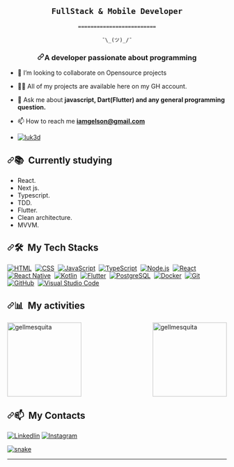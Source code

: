 <article class="markdown-body entry-content container-lg f5" itemprop="text"><p dir="auto">
<div align="center" dir="auto">
<h1 dir="auto"><code>FullStack & Mobile Developer</code>
<br></h1>
<p dir="auto"><code>=========================</code>
<br></p>
<p dir="auto"><code>¯\_(ツ)_/¯</code></p>
</div>
<h3 align="center" dir="auto"><a id="user-content-a-developer-passionate-about-programming" class="anchor" aria-hidden="true" href="#a-developer-passionate-about-programming"><svg class="octicon octicon-link" viewBox="0 0 16 16" version="1.1" width="16" height="16" aria-hidden="true"><path d="m7.775 3.275 1.25-1.25a3.5 3.5 0 1 1 4.95 4.95l-2.5 2.5a3.5 3.5 0 0 1-4.95 0 .751.751 0 0 1 .018-1.042.751.751 0 0 1 1.042-.018 1.998 1.998 0 0 0 2.83 0l2.5-2.5a2.002 2.002 0 0 0-2.83-2.83l-1.25 1.25a.751.751 0 0 1-1.042-.018.751.751 0 0 1-.018-1.042Zm-4.69 9.64a1.998 1.998 0 0 0 2.83 0l1.25-1.25a.751.751 0 0 1 1.042.018.751.751 0 0 1 .018 1.042l-1.25 1.25a3.5 3.5 0 1 1-4.95-4.95l2.5-2.5a3.5 3.5 0 0 1 4.95 0 .751.751 0 0 1-.018 1.042.751.751 0 0 1-1.042.018 1.998 1.998 0 0 0-2.83 0l-2.5 2.5a1.998 1.998 0 0 0 0 2.83Z"></path></svg></a>A developer passionate about programming</h3>
<ul dir="auto">
<li>
<p dir="auto"><g-emoji class="g-emoji" alias="dancers" fallback-src="https://github.githubassets.com/images/icons/emoji/unicode/1f46f.png">👯</g-emoji> I’m looking to collaborate on Opensource projects</p>
</li>
<li>
<p dir="auto"><g-emoji class="g-emoji" alias="man_technologist" fallback-src="https://github.githubassets.com/images/icons/emoji/unicode/1f468-1f4bb.png">👨‍💻</g-emoji> All of my projects are available here on my GH account.</p>
</li>
<li>
<p dir="auto"><g-emoji class="g-emoji" alias="speech_balloon" fallback-src="https://github.githubassets.com/images/icons/emoji/unicode/1f4ac.png">💬</g-emoji> Ask me about <strong>javascript, Dart(Flutter)  and any general programming question.</strong></p>
</li>
<li>
<p dir="auto"><g-emoji class="g-emoji" alias="mailbox" fallback-src="https://github.githubassets.com/images/icons/emoji/unicode/1f4eb.png">📫</g-emoji> How to reach me <strong><a href="mailto:iamgelson@gmail.com">iamgelson@gmail.com</a></strong></p>
</li>
<li>
<p align="left" dir="auto"> <a target="_blank" rel="noopener noreferrer nofollow" href="https://komarev.com/ghpvc/?username=gellmesquita&amp;label=Profile%20views&amp;color=0e75b6&amp;style=fla"><img src="https://komarev.com/ghpvc/?username=gellmesquita&amp;label=Profile%20views&amp;color=0e75b6&amp;style=fla" alt="luk3d" data-canonical-src="https://komarev.com/ghpvc/?username=gellmesquita&amp;label=Profile%20views&amp;color=0e75b6&amp;style=flat" style="max-width: 100%;"></a> </p>
</li>
</ul>
<div dir="auto">
<h2 dir="auto"><a id="user-content--currently-studying" class="anchor" aria-hidden="true" href="#-currently-studying"><svg class="octicon octicon-link" viewBox="0 0 16 16" version="1.1" width="16" height="16" aria-hidden="true"><path d="m7.775 3.275 1.25-1.25a3.5 3.5 0 1 1 4.95 4.95l-2.5 2.5a3.5 3.5 0 0 1-4.95 0 .751.751 0 0 1 .018-1.042.751.751 0 0 1 1.042-.018 1.998 1.998 0 0 0 2.83 0l2.5-2.5a2.002 2.002 0 0 0-2.83-2.83l-1.25 1.25a.751.751 0 0 1-1.042-.018.751.751 0 0 1-.018-1.042Zm-4.69 9.64a1.998 1.998 0 0 0 2.83 0l1.25-1.25a.751.751 0 0 1 1.042.018.751.751 0 0 1 .018 1.042l-1.25 1.25a3.5 3.5 0 1 1-4.95-4.95l2.5-2.5a3.5 3.5 0 0 1 4.95 0 .751.751 0 0 1-.018 1.042.751.751 0 0 1-1.042.018 1.998 1.998 0 0 0-2.83 0l-2.5 2.5a1.998 1.998 0 0 0 0 2.83Z"></path></svg></a><g-emoji class="g-emoji" alias="books" fallback-src="https://github.githubassets.com/images/icons/emoji/unicode/1f4da.png">📚</g-emoji> &nbsp;Currently studying</h2>
<ul dir="auto">
<li>React.</li>
<li>Next js.</li>
<li>Typescript.</li>
<li>TDD.</li>
<li>Flutter.</li>
<li>Clean architecture.</li>
<li>MVVM.</li>
</ul>
</div>
<div dir="auto">
<h2 dir="auto"><a id="user-content-️-my-tech-stacks" class="anchor" aria-hidden="true" href="#️-my-tech-stacks"><svg class="octicon octicon-link" viewBox="0 0 16 16" version="1.1" width="16" height="16" aria-hidden="true"><path d="m7.775 3.275 1.25-1.25a3.5 3.5 0 1 1 4.95 4.95l-2.5 2.5a3.5 3.5 0 0 1-4.95 0 .751.751 0 0 1 .018-1.042.751.751 0 0 1 1.042-.018 1.998 1.998 0 0 0 2.83 0l2.5-2.5a2.002 2.002 0 0 0-2.83-2.83l-1.25 1.25a.751.751 0 0 1-1.042-.018.751.751 0 0 1-.018-1.042Zm-4.69 9.64a1.998 1.998 0 0 0 2.83 0l1.25-1.25a.751.751 0 0 1 1.042.018.751.751 0 0 1 .018 1.042l-1.25 1.25a3.5 3.5 0 1 1-4.95-4.95l2.5-2.5a3.5 3.5 0 0 1 4.95 0 .751.751 0 0 1-.018 1.042.751.751 0 0 1-1.042.018 1.998 1.998 0 0 0-2.83 0l-2.5 2.5a1.998 1.998 0 0 0 0 2.83Z"></path></svg></a><g-emoji class="g-emoji" alias="hammer_and_wrench" fallback-src="https://github.githubassets.com/images/icons/emoji/unicode/1f6e0.png">🛠️</g-emoji> &nbsp;My Tech Stacks</h2>
<p dir="auto"><a target="_blank" rel="noopener noreferrer nofollow" href="https://camo.githubusercontent.com/0c8265f01ab298057a6ac2146184f2202c1d2b06058a184407c6d53092b1005f/68747470733a2f2f696d672e736869656c64732e696f2f62616467652f2d48544d4c2d3044313131373f7374796c653d666c6174266c6f676f3d48544d4c35"><img src="https://camo.githubusercontent.com/0c8265f01ab298057a6ac2146184f2202c1d2b06058a184407c6d53092b1005f/68747470733a2f2f696d672e736869656c64732e696f2f62616467652f2d48544d4c2d3044313131373f7374796c653d666c6174266c6f676f3d48544d4c35" alt="HTML" data-canonical-src="https://img.shields.io/badge/-HTML-0D1117?style=flat&amp;logo=HTML5" style="max-width: 100%;"></a>&nbsp;
<a target="_blank" rel="noopener noreferrer nofollow" href="https://camo.githubusercontent.com/af280aec43bf1e4a37a6c2c945baf40f6d2a60838493085604d666f96b845f29/68747470733a2f2f696d672e736869656c64732e696f2f62616467652f2d4353532d3044313131373f7374796c653d666c6174266c6f676f3d43535333266c6f676f436f6c6f723d313537324236"><img src="https://camo.githubusercontent.com/af280aec43bf1e4a37a6c2c945baf40f6d2a60838493085604d666f96b845f29/68747470733a2f2f696d672e736869656c64732e696f2f62616467652f2d4353532d3044313131373f7374796c653d666c6174266c6f676f3d43535333266c6f676f436f6c6f723d313537324236" alt="CSS" data-canonical-src="https://img.shields.io/badge/-CSS-0D1117?style=flat&amp;logo=CSS3&amp;logoColor=1572B6" style="max-width: 100%;"></a>&nbsp;
<a target="_blank" rel="noopener noreferrer nofollow" href="https://camo.githubusercontent.com/4e8e5ae212d1cb68f37657d81664e2fef2c3a6713a8714d1c6c07da95df360fa/68747470733a2f2f696d672e736869656c64732e696f2f62616467652f2d4a6176615363726970742d3044313131373f7374796c653d666c6174266c6f676f3d6a617661736372697074"><img src="https://camo.githubusercontent.com/4e8e5ae212d1cb68f37657d81664e2fef2c3a6713a8714d1c6c07da95df360fa/68747470733a2f2f696d672e736869656c64732e696f2f62616467652f2d4a6176615363726970742d3044313131373f7374796c653d666c6174266c6f676f3d6a617661736372697074" alt="JavaScript" data-canonical-src="https://img.shields.io/badge/-JavaScript-0D1117?style=flat&amp;logo=javascript" style="max-width: 100%;"></a>&nbsp;
<a target="_blank" rel="noopener noreferrer nofollow" href="https://camo.githubusercontent.com/3e06572aae010d2ee808c400bddc81b2d587556ef8e35dc528ae0f2088a83e8b/68747470733a2f2f696d672e736869656c64732e696f2f62616467652f2d547970655363726970742d3044313131373f7374796c653d666c6174266c6f676f3d74797065736372697074"><img src="https://camo.githubusercontent.com/3e06572aae010d2ee808c400bddc81b2d587556ef8e35dc528ae0f2088a83e8b/68747470733a2f2f696d672e736869656c64732e696f2f62616467652f2d547970655363726970742d3044313131373f7374796c653d666c6174266c6f676f3d74797065736372697074" alt="TypeScript" data-canonical-src="https://img.shields.io/badge/-TypeScript-0D1117?style=flat&amp;logo=typescript" style="max-width: 100%;"></a>&nbsp;
<a target="_blank" rel="noopener noreferrer nofollow" href="https://camo.githubusercontent.com/50015647f7bd1e77ad583ebee90b72aa9a619eec84e43a749c3d7e1c1a0fb593/68747470733a2f2f696d672e736869656c64732e696f2f62616467652f2d4e6f64652e6a732d3044313131373f7374796c653d666c6174266c6f676f3d6e6f64652e6a73"><img src="https://camo.githubusercontent.com/50015647f7bd1e77ad583ebee90b72aa9a619eec84e43a749c3d7e1c1a0fb593/68747470733a2f2f696d672e736869656c64732e696f2f62616467652f2d4e6f64652e6a732d3044313131373f7374796c653d666c6174266c6f676f3d6e6f64652e6a73" alt="Node.js" data-canonical-src="https://img.shields.io/badge/-Node.js-0D1117?style=flat&amp;logo=node.js" style="max-width: 100%;"></a>&nbsp;
<a target="_blank" rel="noopener noreferrer nofollow" href="https://camo.githubusercontent.com/7b5b0761595f9d9dc842d00a01f265c69a27539d6b0c2309c93225a2ca462177/68747470733a2f2f696d672e736869656c64732e696f2f62616467652f2d52656163742d3044313131373f7374796c653d666c6174266c6f676f3d7265616374"><img src="https://camo.githubusercontent.com/7b5b0761595f9d9dc842d00a01f265c69a27539d6b0c2309c93225a2ca462177/68747470733a2f2f696d672e736869656c64732e696f2f62616467652f2d52656163742d3044313131373f7374796c653d666c6174266c6f676f3d7265616374" alt="React" data-canonical-src="https://img.shields.io/badge/-React-0D1117?style=flat&amp;logo=react" style="max-width: 100%;"></a>&nbsp;
<a target="_blank" rel="noopener noreferrer nofollow" href="https://camo.githubusercontent.com/888ab8375d73a1843b2e1d5ff0b0cff81ee3a1bdec48f4760c3c9997a7215070/68747470733a2f2f696d672e736869656c64732e696f2f62616467652f2d52656163742532304e61746976652d3044313131373f7374796c653d666c6174266c6f676f3d7265616374"><img src="https://camo.githubusercontent.com/888ab8375d73a1843b2e1d5ff0b0cff81ee3a1bdec48f4760c3c9997a7215070/68747470733a2f2f696d672e736869656c64732e696f2f62616467652f2d52656163742532304e61746976652d3044313131373f7374796c653d666c6174266c6f676f3d7265616374" alt="React Native" data-canonical-src="https://img.shields.io/badge/-React%20Native-0D1117?style=flat&amp;logo=react" style="max-width: 100%;"></a>&nbsp;
<a target="_blank" rel="noopener noreferrer nofollow" href="https://camo.githubusercontent.com/86a1b2455ff1a181778bc89dfe6179a0b205b08607b2a4c47f921329b1816122/68747470733a2f2f696d672e736869656c64732e696f2f62616467652f2d4b6f746c696e2d3044313131373f7374796c653d666c6174266c6f676f3d6b6f746c696e"><img src="https://camo.githubusercontent.com/86a1b2455ff1a181778bc89dfe6179a0b205b08607b2a4c47f921329b1816122/68747470733a2f2f696d672e736869656c64732e696f2f62616467652f2d4b6f746c696e2d3044313131373f7374796c653d666c6174266c6f676f3d6b6f746c696e" alt="Kotlin" data-canonical-src="https://img.shields.io/badge/-Kotlin-0D1117?style=flat&amp;logo=kotlin" style="max-width: 100%;"></a>&nbsp;
<a target="_blank" rel="noopener noreferrer nofollow" href="https://camo.githubusercontent.com/0458f3051ab3395112995ba5f90a38632493e7217b40f0f2677f376c4728b13b/68747470733a2f2f696d672e736869656c64732e696f2f62616467652f2d466c75747465722d3044313131373f7374796c653d666c6174266c6f676f3d666c7574746572"><img src="https://camo.githubusercontent.com/0458f3051ab3395112995ba5f90a38632493e7217b40f0f2677f376c4728b13b/68747470733a2f2f696d672e736869656c64732e696f2f62616467652f2d466c75747465722d3044313131373f7374796c653d666c6174266c6f676f3d666c7574746572" alt="Flutter" data-canonical-src="https://img.shields.io/badge/-Flutter-0D1117?style=flat&amp;logo=flutter" style="max-width: 100%;"></a>&nbsp;
<a target="_blank" rel="noopener noreferrer nofollow" href="https://camo.githubusercontent.com/f6415699f6cdc60012200e0316e7157107702b9d03f0c9a03a6c0c7589e33b8e/68747470733a2f2f696d672e736869656c64732e696f2f62616467652f2d506f737467726553514c2d3044313131373f7374796c653d666c6174266c6f676f3d706f737467726573716c"><img src="https://camo.githubusercontent.com/f6415699f6cdc60012200e0316e7157107702b9d03f0c9a03a6c0c7589e33b8e/68747470733a2f2f696d672e736869656c64732e696f2f62616467652f2d506f737467726553514c2d3044313131373f7374796c653d666c6174266c6f676f3d706f737467726573716c" alt="PostgreSQL" data-canonical-src="https://img.shields.io/badge/-PostgreSQL-0D1117?style=flat&amp;logo=postgresql" style="max-width: 100%;"></a>&nbsp;
<a target="_blank" rel="noopener noreferrer nofollow" href="https://camo.githubusercontent.com/5a6530979408e709f348cc43b9d1e5d96d00d4f1c456b7fb29730a6a43e06163/68747470733a2f2f696d672e736869656c64732e696f2f62616467652f2d446f636b65722d3044313131373f7374796c653d666c6174266c6f676f3d646f636b6572"><img src="https://camo.githubusercontent.com/5a6530979408e709f348cc43b9d1e5d96d00d4f1c456b7fb29730a6a43e06163/68747470733a2f2f696d672e736869656c64732e696f2f62616467652f2d446f636b65722d3044313131373f7374796c653d666c6174266c6f676f3d646f636b6572" alt="Docker" data-canonical-src="https://img.shields.io/badge/-Docker-0D1117?style=flat&amp;logo=docker" style="max-width: 100%;"></a>&nbsp;
<a target="_blank" rel="noopener noreferrer nofollow" href="https://camo.githubusercontent.com/68d121f1b69abba2bfdd858b1bbe98de0e43b858aa8bca5f1c0c394649d0c1cd/68747470733a2f2f696d672e736869656c64732e696f2f62616467652f2d4769742d3044313131373f7374796c653d666c6174266c6f676f3d676974"><img src="https://camo.githubusercontent.com/68d121f1b69abba2bfdd858b1bbe98de0e43b858aa8bca5f1c0c394649d0c1cd/68747470733a2f2f696d672e736869656c64732e696f2f62616467652f2d4769742d3044313131373f7374796c653d666c6174266c6f676f3d676974" alt="Git" data-canonical-src="https://img.shields.io/badge/-Git-0D1117?style=flat&amp;logo=git" style="max-width: 100%;"></a>&nbsp;
<a target="_blank" rel="noopener noreferrer nofollow" href="https://camo.githubusercontent.com/46c54c3c714c97353e4525b1ef518577be6d30b33173e2bf6b2f271b35708ae7/68747470733a2f2f696d672e736869656c64732e696f2f62616467652f2d4769744875622d3044313131373f7374796c653d666c6174266c6f676f3d676974687562"><img src="https://camo.githubusercontent.com/46c54c3c714c97353e4525b1ef518577be6d30b33173e2bf6b2f271b35708ae7/68747470733a2f2f696d672e736869656c64732e696f2f62616467652f2d4769744875622d3044313131373f7374796c653d666c6174266c6f676f3d676974687562" alt="GitHub" data-canonical-src="https://img.shields.io/badge/-GitHub-0D1117?style=flat&amp;logo=github" style="max-width: 100%;"></a>&nbsp;
<a target="_blank" rel="noopener noreferrer nofollow" href="https://camo.githubusercontent.com/1aac8f33f32ff3339478fb73ee497d0694e6a1c5efdf647cb2ba027ced58837e/68747470733a2f2f696d672e736869656c64732e696f2f62616467652f2d5653253230436f64652d3044313131373f7374796c653d666c6174266c6f676f3d76697375616c2d73747564696f2d636f6465266c6f676f436f6c6f723d303037414343"><img src="https://camo.githubusercontent.com/1aac8f33f32ff3339478fb73ee497d0694e6a1c5efdf647cb2ba027ced58837e/68747470733a2f2f696d672e736869656c64732e696f2f62616467652f2d5653253230436f64652d3044313131373f7374796c653d666c6174266c6f676f3d76697375616c2d73747564696f2d636f6465266c6f676f436f6c6f723d303037414343" alt="Visual Studio Code" data-canonical-src="https://img.shields.io/badge/-VS%20Code-0D1117?style=flat&amp;logo=visual-studio-code&amp;logoColor=007ACC" style="max-width: 100%;"></a>&nbsp;
</div>
<div dir="auto">
<h2 dir="auto"><a id="user-content--my-activities" class="anchor" aria-hidden="true" href="#-my-activities"><svg class="octicon octicon-link" viewBox="0 0 16 16" version="1.1" width="16" height="16" aria-hidden="true"><path d="m7.775 3.275 1.25-1.25a3.5 3.5 0 1 1 4.95 4.95l-2.5 2.5a3.5 3.5 0 0 1-4.95 0 .751.751 0 0 1 .018-1.042.751.751 0 0 1 1.042-.018 1.998 1.998 0 0 0 2.83 0l2.5-2.5a2.002 2.002 0 0 0-2.83-2.83l-1.25 1.25a.751.751 0 0 1-1.042-.018.751.751 0 0 1-.018-1.042Zm-4.69 9.64a1.998 1.998 0 0 0 2.83 0l1.25-1.25a.751.751 0 0 1 1.042.018.751.751 0 0 1 .018 1.042l-1.25 1.25a3.5 3.5 0 1 1-4.95-4.95l2.5-2.5a3.5 3.5 0 0 1 4.95 0 .751.751 0 0 1-.018 1.042.751.751 0 0 1-1.042.018 1.998 1.998 0 0 0-2.83 0l-2.5 2.5a1.998 1.998 0 0 0 0 2.83Z"></path></svg></a><g-emoji class="g-emoji" alias="bar_chart" fallback-src="https://github.githubassets.com/images/icons/emoji/unicode/1f4ca.png">📊</g-emoji> &nbsp;My activities</h2>
</div>
  
  <div style="width: 100%; display: flex; flex-direction: row;justify-content: space-between;">
    <span>
        <a href="https://github.com/gellmesquita">
            <img height="170" style="display:inline-block, width:50%" alt="gellmesquita" src="https://github-readme-stats.vercel.app/api?username=gellmesquita&amp;theme=midnight-purple&amp;show_icons=true&amp;bg_color=0D1117&amp;hide_border=true&amp;count_private=true" data-canonical-src="https://github-readme-stats.vercel.app/api?username=gellmesquita&amp;theme=midnight-purple&amp;show_icons=true&amp;bg_color=0D1117&amp;hide_border=true&amp;count_private=true" style="display:inline-block">
        </a>
    </span>  
    <span>
        <a href="https://github.com/gellmesquita">
            <img height="170"  style="display:inline-block, width:50%" alt="gellmesquita" src="https://github-readme-stats.vercel.app/api/top-langs/?username=gellmesquita&amp;theme=midnight-purple&amp;layout=compact&amp;bg_color=0D1117&amp;hide_border=true&amp;count_private=true" data-canonical-src="https://github-readme-stats.vercel.app/api/top-langs/?username=gellmesquita&amp;theme=midnight-purple&amp;layout=compact&amp;bg_color=0D1117&amp;hide_border=true&amp;count_private=true" style="display:inline-block">
        </a>
    </span>
  </div>
<div dir="auto">
<h2 dir="auto"><a id="user-content--my-contacts" class="anchor" aria-hidden="true" href="#-my-contacts"><svg class="octicon octicon-link" viewBox="0 0 16 16" version="1.1" width="16" height="16" aria-hidden="true"><path d="m7.775 3.275 1.25-1.25a3.5 3.5 0 1 1 4.95 4.95l-2.5 2.5a3.5 3.5 0 0 1-4.95 0 .751.751 0 0 1 .018-1.042.751.751 0 0 1 1.042-.018 1.998 1.998 0 0 0 2.83 0l2.5-2.5a2.002 2.002 0 0 0-2.83-2.83l-1.25 1.25a.751.751 0 0 1-1.042-.018.751.751 0 0 1-.018-1.042Zm-4.69 9.64a1.998 1.998 0 0 0 2.83 0l1.25-1.25a.751.751 0 0 1 1.042.018.751.751 0 0 1 .018 1.042l-1.25 1.25a3.5 3.5 0 1 1-4.95-4.95l2.5-2.5a3.5 3.5 0 0 1 4.95 0 .751.751 0 0 1-.018 1.042.751.751 0 0 1-1.042.018 1.998 1.998 0 0 0-2.83 0l-2.5 2.5a1.998 1.998 0 0 0 0 2.83Z"></path></svg></a><g-emoji class="g-emoji" alias="mailbox" fallback-src="https://github.githubassets.com/images/icons/emoji/unicode/1f4eb.png">📫</g-emoji> &nbsp;My Contacts</h2>
<p dir="auto"><a href="https://www.linkedin.com/in/gelson-mesquita-707125218/" rel="nofollow"><img src="https://camo.githubusercontent.com/a80d00f23720d0bc9f55481cfcd77ab79e141606829cf16ec43f8cacc7741e46/68747470733a2f2f696d672e736869656c64732e696f2f62616467652f4c696e6b6564496e2d3030373742353f7374796c653d666f722d7468652d6261646765266c6f676f3d6c696e6b6564696e266c6f676f436f6c6f723d7768697465" alt="Linkedlin" data-canonical-src="https://img.shields.io/badge/LinkedIn-0077B5?style=for-the-badge&amp;logo=linkedin&amp;logoColor=white" style="max-width: 100%;"></a>
<a href="https://www.instagram.com/gellmesquita/" rel="nofollow"><img src="https://camo.githubusercontent.com/b3d4671768bd0f9b6c8f410a25a96e0c5a4d135208d8910461e986f97e7985ab/68747470733a2f2f696d672e736869656c64732e696f2f62616467652f496e7374616772616d2d4534343035463f7374796c653d666f722d7468652d6261646765266c6f676f3d696e7374616772616d266c6f676f436f6c6f723d7768697465" alt="Instagram" data-canonical-src="https://img.shields.io/badge/Instagram-E4405F?style=for-the-badge&amp;logo=instagram&amp;logoColor=white" style="max-width: 100%;"></a></p>

<div dir="auto">
  <a target="_blank" rel="noopener noreferrer" href="https://github.com/gellmesquita/gellmesquita/raw/output/github-contribution-grid-snake.svg"><img src="https://github.com/gellmesquita/gellmesquita/raw/output/github-contribution-grid-snake.svg" alt="snake" style="max-width: 100%;"></a>
</div>

<hr>
</div></article>
